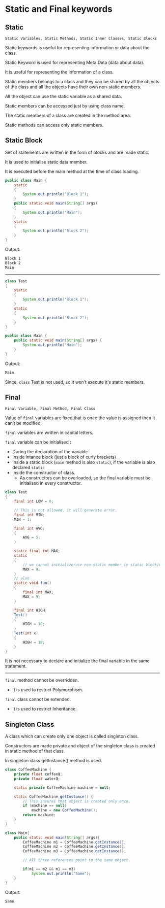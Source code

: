 # Static and Final keywords

## Static

    Static Variables, Static Methods, Static Inner Classes, Static Blocks

Static keywords is useful for representing information or data about the class.

Static Keyword is used for representing Meta Data (data about data).

It is useful for representing the information of a class.

Static members belongs to a class and they can be shared by all the objects of the class and all the objects have their own non-static members.

All the object can use the static variable as a shared data.

Static members can be accessed just by using class name.

The static members of a class are created in the method area.

Static methods can access only static members.

## Static Block

Set of statements are written in the form of blocks and are made static.

It is used to initialise static data member.

It is executed before the main method at the time of class loading.

```java
public class Main {
    static
    {
        System.out.println("Block 1");
    }
    public static void main(String[] args)
    {
        System.out.println("Main");
    }
    static
    {
        System.out.println("Block 2");
    }
}
```

Output:

```sh
Block 1
Block 2
Main
```

---

```java
class Test
{
    static
    {
        System.out.println("Block 1");
    }
    static
    {
        System.out.println("Block 2");
    }
}

public class Main {
    public static void main(String[] args) {
        System.out.println("Main");
    }
}
```

Output:

```sh
Main
```

Since, `class` Test is not used, so it won't execute it's static members.

## Final

    Final Variable, Final Method, Final Class

Value of `final` variables are fixed,that is once the value is assigned then it can’t be modified.

`final` variables are written in capital letters.

`final` variable can be initialised **:**

- During the declaration of the variable
- Inside intance block (just a block of curly brackets)
- Inside a static block (`main` method is also `static`), if the variable is also declared `static`
- Inside the constructor of class.
  - As constructors can be overloaded, so the final variable must be initialised in every constructor.

```java
class Test
{
    final int LOW = 0;

    // This is not allowed, it will generate error.
    final int MIN;
    MIN = 1;

    final int AVG;
    {
        AVG = 5;
    }

    static final int MAX;
    static
    {
        // we cannot initialize/use non-static member in static block/method
        MAX = 9;
    }
    // also
    static void fun()
    {
        final int MAX;
        MAX = 9;
    }

    final int HIGH;
    Test()
    {
        HIGH = 10;
    }
    Test(int x)
    {
        HIGH = 10;
    }
}
```

It is not necessary to declare and initialize the final variable in the same statement.

---

`final` method cannot be overridden.

- It is used to restrict Polymorphism.

`final` class cannot be extended.

- It is used to restrict Inheritance.

## Singleton Class

A class which can create only one object is called singleton class.

Constructors are made private and object of the singleton class is created in static method of that class.

In singleton class getInstance() method is used.

```java
class CoffeeMachine {
    private float coffeeQ;
    private float waterQ;

    static private CoffeeMachine machine = null;

    static CoffeeMachine getInstance() {
        // This insures that object is created only once.
        if (machine == null)
            machine = new CoffeeMachine();
        return machine;
    }
}

class Main{
    public static void main(String[] args){
        CoffeeMachine m1 = CoffeeMachine.getInstance();
        CoffeeMachine m2 = CoffeeMachine.getInstance();
        CoffeeMachine m3 = CoffeeMachine.getInstance();

        // All three references point to the same object.

        if(m1 == m2 && m1 == m3)
            System.out.println("Same");
    }
}
```

Output:

```sh
Same
```


